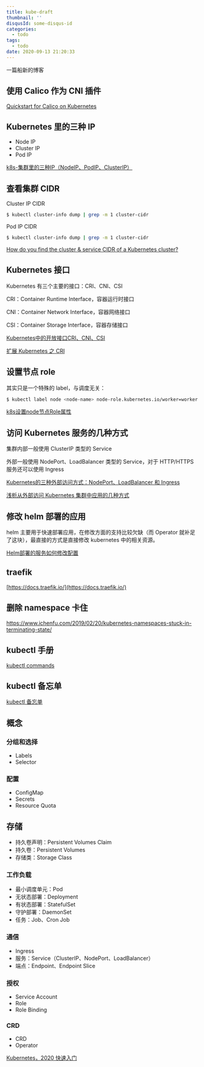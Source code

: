 ```yaml
---
title: kube-draft
thumbnail: ''
disqusId: some-disqus-id
categories:
  - todo
tags:
  - todo
date: 2020-09-13 21:20:33
---
```


一篇船新的博客

<!-- more -->

## 使用 Calico 作为 CNI 插件

[Quickstart for Calico on Kubernetes](https://docs.projectcalico.org/getting-started/kubernetes/quickstart)

## Kubernetes 里的三种 IP

- Node IP
- Cluster IP
- Pod IP

[k8s-集群里的三种IP（NodeIP、PodIP、ClusterIP）](https://blog.csdn.net/qq_21187515/article/details/101363521)

##  查看集群 CIDR

Cluster IP CIDR

```bash
$ kubectl cluster-info dump | grep -m 1 cluster-cidr 
```

Pod IP CIDR

```bash
$ kubectl cluster-info dump | grep -m 1 cluster-cidr
```

[How do you find the cluster & service CIDR of a Kubernetes cluster?
](https://stackoverflow.com/questions/44190607/how-do-you-find-the-cluster-service-cidr-of-a-kubernetes-cluster)

## Kubernetes 接口

Kubernetes 有三个主要的接口：CRI、CNI、CSI

CRI：Container Runtime Interface，容器运行时接口

CNI：Container Network Interface，容器网络接口

CSI：Container Storage Interface，容器存储接口

[Kubernetes中的开放接口CRI、CNI、CSI](https://zhuanlan.zhihu.com/p/33390023)

[扩展 Kubernetes 之 CRI](https://zhuanlan.zhihu.com/p/33390023)

## 设置节点 role

其实只是一个特殊的 label，与调度无关：

```bash
$ kubectl label node <node-name> node-role.kubernetes.io/worker=worker
```

[k8s设置node节点Role属性](https://docs.lvrui.io/2018/11/01/k8s%E8%AE%BE%E7%BD%AEnode%E8%8A%82%E7%82%B9Role%E5%B1%9E%E6%80%A7/)

## 访问 Kubernetes 服务的几种方式

集群内部一般使用 ClusterIP 类型的 Service

外部一般使用 NodePort、LoadBalancer 类型的 Service，对于 HTTP/HTTPS 服务还可以使用 Ingress

[Kubernetes的三种外部访问方式：NodePort、LoadBalancer 和 Ingress](http://dockone.io/article/4884)

[浅析从外部访问 Kubernetes 集群中应用的几种方式](https://juejin.im/post/6844903654391021581)

## 修改 helm 部署的应用

helm 主要用于快速部署应用，在修改方面的支持比较欠缺（而 Operator 就补足了这块），最直接的方式是直接修改 kubernetes 中的相关资源。

[Helm部署的服务如何修改配置](https://blog.csdn.net/boling_cavalry/article/details/105004586)

## traefik

[https://docs.traefik.io/](https://docs.traefik.io/)

## 删除 namespace 卡住

https://www.ichenfu.com/2019/02/20/kubernetes-namespaces-stuck-in-terminating-state/

## kubectl 手册

[kubectl commands](https://kubernetes.io/docs/reference/generated/kubectl/kubectl-commands)

## kubectl 备忘单

[kubectl 备忘单](https://kubernetes.io/zh/docs/reference/kubectl/cheatsheet/#kubectl-%E8%87%AA%E5%8A%A8%E8%A1%A5%E5%85%A8)

## 概念

### 分组和选择

- Labels
- Selector

### 配置 

- ConfigMap 
- Secrets
- Resource Quota

## 存储

- 持久卷声明：Persistent Volumes Claim
- 持久卷：Persistent Volumes 
- 存储类：Storage Class

### 工作负载

- 最小调度单元：Pod
- 无状态部署：Deployment
- 有状态部署：StatefulSet
- 守护部署：DaemonSet
- 任务：Job、Cron Job

### 通信

- Ingress  
- 服务：Service（ClusterIP、NodePort、LoadBalancer）
- 端点：Endpoint、Endpoint Slice

### 授权

- Service Account
- Role
- Role Binding

### CRD

- CRD
- Operator

[Kubernetes，2020 快速入门](https://zhuanlan.zhihu.com/p/100644716)
